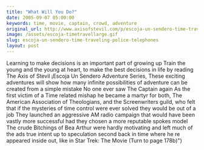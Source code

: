 ```yaml
---
title: "What Will You Do?"
date: 2005-09-07 05:00:00
keywords: time, movie, captain, crowd, adventure
original_url: http://www.axisofstevil.com/p/escoja-un-sendero-time-traveling-police-telephones
image: /assets/escoja-timetravellarge.gif
slug: escoja-un-sendero-time-traveling-police-telephones
layout: post
---
```


Learning to make decisions is an important part of growing up Train the young and the young at heart, to make the best decisions in life by reading The Axis of Stevil ¡Escoja Un Sendero Adventure Series, These exciting adventures will show how many infinite possibilities of adventure can be created from a simple mistake
No one ever saw The Captain again As the first victim of a Time related mishap he became a martyr for both, The American Association of Theologians, and the Screenwriters guild, who felt that if the mysteries of time control were ever solved they would be out of a job They launched an aggressive AM radio campaign that would have been vastly more successful had they chosen a more reputable spokes model The crude Bitchings of Bea Arthur were hardly motivating and left much of the ads true intent up to speculation
second back in time where he re appeared inside out, like in Star Trek: The Movie (Turn to page 178b)&quot;)

